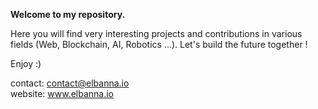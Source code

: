 <strong>Welcome to my repository.</strong>

Here you will find very interesting projects and contributions in various fields (Web, Blockchain, AI, Robotics ...).
Let's build the future together !

Enjoy :)

contact: contact@elbanna.io<br/>
website: www.elbanna.io
